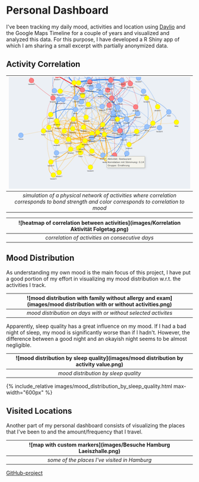 # Personal Dashboard

I've been tracking my daily mood, activities and location using <a href="https://daylio.net/" target="_blank" rel="noopener noreferrer">Daylio</a> and the Google Maps Timeline for a couple of years and visualized and analyzed this data. For this purpose, I have developed a R Shiny app of which I am sharing a small excerpt with partially anonymized data.

## Activity Correlation

| ![graph network](images/Netzwerk.png) |
|:--:|
| *simulation of a physical network of activities where correlation corresponds to bond strength and color corresponds to correlation to mood* |

| ![heatmap of correlation between activities](images/Korrelation Aktivität Folgetag.png) |
|:--:|
| *correlation of activities on consecutive days* |

## Mood Distribution

As understanding my own mood is the main focus of this project, I have put a good portion of my effort in visualizing my mood distribution w.r.t. the activities I track.

| ![mood distribution with family without allergy and exam](images/mood distribution with or without activities.png) |
|:--:|
| *mood distribution on days with or without selected activites* |

Apparently, sleep quality has a great influence on my mood. If I had a bad night of sleep, my mood is significantly worse than if I hadn't. However, the difference between a good night and an okayish night seems to be almost negligible.

| ![mood distribution by sleep quality](images/mood distribution by activity value.png) |
|:--:|
| *mood distribution by sleep quality* |

{% include_relative images/mood_distribution_by_sleep_quality.html max-width="600px" %}

## Visited Locations

Another part of my personal dashboard consists of visualizing the places that I've been to and the amount/frequency that I travel.

| ![map with custom markers](images/Besuche Hamburg Laeiszhalle.png) |
|:--:|
| *some of the places I've visited in Hamburg* |

[GitHub-project](https://github.com/NiklasvonM/Daylio)
